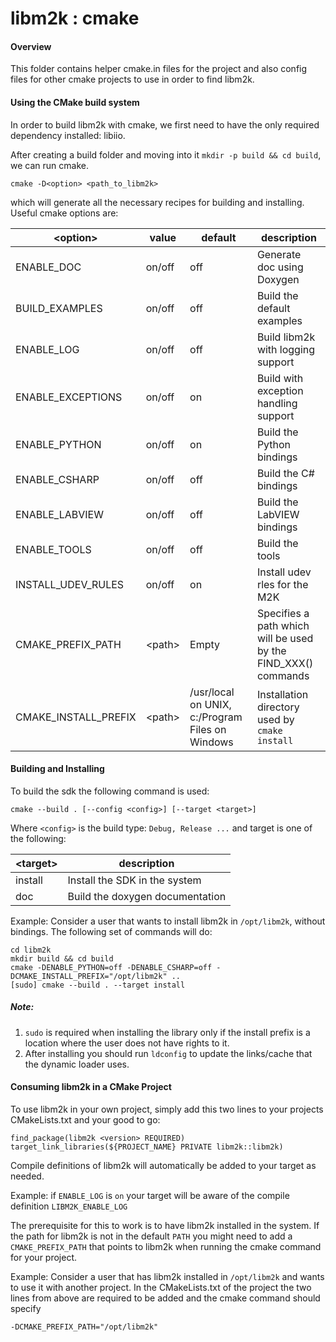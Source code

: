 # libm2k : cmake

#### Overview
This folder contains helper cmake.in files for the project and also config files for other cmake projects to use in order to find libm2k.

#### Using the CMake build system
In order to build libm2k with cmake, we first need to have the only required dependency installed: libiio.

After creating a build folder and moving into it `mkdir -p build && cd build`, we can run cmake.

`cmake -D<option> <path_to_libm2k>`

which will generate all the necessary recipes for building and installing. Useful cmake options are:

| \<option\> | value | default | description |
| --------- | ----------- | ----------- | ----------- |
| ENABLE_DOC | on/off | off | Generate doc using Doxygen |
| BUILD_EXAMPLES | on/off | off | Build the default examples |
| ENABLE_LOG | on/off | off | Build libm2k with logging support |
| ENABLE_EXCEPTIONS | on/off | on | Build with exception handling support |
| ENABLE_PYTHON | on/off | on | Build the Python bindings |
| ENABLE_CSHARP | on/off | off | Build the C# bindings |
| ENABLE_LABVIEW | on/off | off | Build the LabVIEW bindings |
| ENABLE_TOOLS | on/off | off | Build the tools |
| INSTALL_UDEV_RULES | on/off | on | Install udev rles for the M2K |
| CMAKE_PREFIX_PATH | \<path\> | Empty | Specifies a path which will be used by the FIND_XXX() commands |
| CMAKE_INSTALL_PREFIX | \<path\> |  /usr/local on UNIX, c:/Program Files on Windows | Installation directory used by `cmake install` |

#### Building and Installing 

To build the sdk the following command is used:

`cmake --build . [--config <config>] [--target <target>]`

Where `<config>` is the build type: `Debug, Release ...` and target is one of the following:

| \<target\> | description |
| --------- | ----------- |
| install | Install the SDK in the system |
| doc | Build the doxygen documentation |

Example: Consider a user that wants to install libm2k in `/opt/libm2k`, without bindings. The following set of commands will do:
```
cd libm2k
mkdir build && cd build
cmake -DENABLE_PYTHON=off -DENABLE_CSHARP=off -DCMAKE_INSTALL_PREFIX="/opt/libm2k" ..
[sudo] cmake --build . --target install
```

##### Note:
1. `sudo` is required when installing the library only if the install prefix is a location where the user does not have rights to it.
2. After installing you should run `ldconfig` to update the links/cache that the dynamic loader uses.

#### Consuming libm2k in a CMake Project
To use libm2k in your own project, simply add this two lines to your projects CMakeLists.txt and your good to go:
```
find_package(libm2k <version> REQUIRED)
target_link_libraries(${PROJECT_NAME} PRIVATE libm2k::libm2k)
```
Compile definitions of libm2k will automatically be added to your target as needed.

Example: if `ENABLE_LOG` is `on` your target will be aware of the compile definition `LIBM2K_ENABLE_LOG` 

The prerequisite for this to work is to have libm2k installed in the system. If the path for libm2k is not in the default `PATH` you might need to add a `CMAKE_PREFIX_PATH` that points to libm2k when running the cmake command for your project.

Example: Consider a user that has libm2k installed in `/opt/libm2k` and wants to use it with another project. In the CMakeLists.txt of the project the two lines from above are required to be added and the cmake command should specify

```
-DCMAKE_PREFIX_PATH="/opt/libm2k"
```
